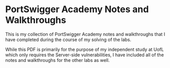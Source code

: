 # PortSwigger Academy Notes and Walkthroughs

This is my collection of PortSwigger Academy notes and walkthroughs that I have completed during the course of my solving of the labs.

While this PDF is primarily for the purpose of my independent study at UofL which only requires the Server-side vulnerabilities, I have included all of the notes and walkthroughs for the other labs as well.